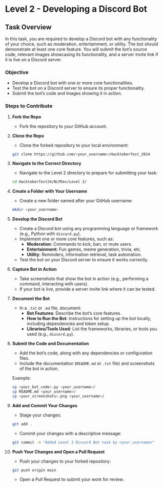 
# Level 2 - Developing a Discord Bot

## Task Overview

In this task, you are required to develop a Discord bot with any functionality of your choice, such as moderation, entertainment, or utility. The bot should demonstrate at least one core feature. You will submit the bot’s source code, relevant images showcasing its functionality, and a server invite link if it is live on a Discord server.

### Objective

- Develop a Discord bot with one or more core functionalities.
- Test the bot on a Discord server to ensure its proper functionality.
- Submit the bot’s code and images showing it in action.

### Steps to Contribute

1. **Fork the Repo**

   - Fork the repository to your GitHub account.

2. **Clone the Repo**

   - Clone the forked repository to your local environment:

   ```bash
   git clone https://github.com/<your_username>/Hacktoberfest_2024
   ```

3. **Navigate to the Correct Directory**

   - Navigate to the Level 2 directory to prepare for submitting your task:

   ```bash
   cd Hacktoberfest24/NLPDev/Level 2/
   ```

4. **Create a Folder with Your Username**

   - Create a new folder named after your GitHub username:

   ```bash
   mkdir <your_username>
   ```

5. **Develop the Discord Bot**

   - Create a Discord bot using any programming language or framework (e.g., Python with `discord.py`).
   - Implement one or more core features, such as:
     - **Moderation**: Commands to kick, ban, or mute users.
     - **Entertainment**: Fun games, meme generation, trivia, etc.
     - **Utility**: Reminders, information retrieval, task automation.
   - Test the bot on your Discord server to ensure it works correctly.

6. **Capture Bot in Action**

   - Take screenshots that show the bot in action (e.g., performing a command, interacting with users).
   - If your bot is live, provide a server invite link where it can be tested.

7. **Document the Bot**

   - In a `.txt` or `.md` file, document:
     - **Bot Features**: Describe the bot’s core features.
     - **How to Run the Bot**: Instructions for setting up the bot locally, including dependencies and token setup.
     - **Libraries/Tools Used**: List the frameworks, libraries, or tools you used (e.g., `discord.py`).

8. **Submit the Code and Documentation**

   - Add the bot’s code, along with any dependencies or configuration files.
   - Include the documentation (`README.md` or `.txt` file) and screenshots of the bot in action.

   Example:

   ```bash
   cp <your_bot_code>.py <your_username>/
   cp README.md <your_username>/
   cp <your_screenshots>.png <your_username>/
   ```

9. **Add and Commit Your Changes**

   - Stage your changes:

   ```bash
   git add .
   ```

   - Commit your changes with a descriptive message:

   ```bash
   git commit -m "Added Level 2 Discord Bot task by <your_username>"
   ```

10. **Push Your Changes and Open a Pull Request**

    - Push your changes to your forked repository:

    ```bash
    git push origin main
    ```

    - Open a Pull Request to submit your work for review.

